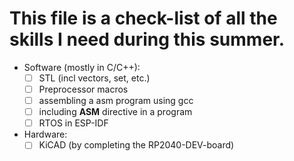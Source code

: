 # This file is a check-list of all the skills I need during this summer.

* Software (mostly in C/C++): 
    - [ ] STL (incl vectors, set, etc.) 
    - [ ] Preprocessor macros
    - [ ] assembling a asm program using gcc
    - [ ] including __ASM__ directive in a program
    - [ ] RTOS in ESP-IDF

* Hardware:
    - [ ] KiCAD (by completing the RP2040-DEV-board)

